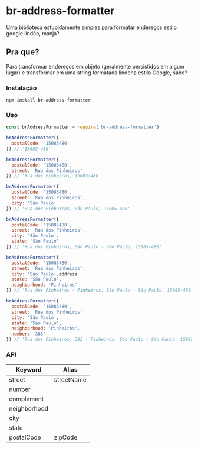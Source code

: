 # br-address-formatter

Uma biblioteca estupidamente simples para formatar endereços estilo google lindão, manja?

## Pra que?

Para transformar endereços em objeto (geralmente persistidos em algum lugar) e transformar em uma string formatada lindona estilo Google, sabe?

### Instalação

```shell
npm install br-address-formatter
```

### Uso

```javascript
const brAddressFormatter = require('br-address-formatter')

brAddressFormatter({
  postalCode: '15085480'
}) // '15085-480'

brAddressFormatter({
  postalCode: '15085480',
  street: 'Rua dos Pinheiros'
}) // 'Rua dos Pinheiros, 15085-480'

brAddressFormatter({
  postalCode: '15085480',
  street: 'Rua dos Pinheiros',
  city: 'São Paulo'
}) // 'Rua dos Pinheiros, São Paulo, 15085-480'

brAddressFormatter({
  postalCode: '15085480',
  street: 'Rua dos Pinheiros',
  city: 'São Paulo',
  state: 'São Paulo'
}) // 'Rua dos Pinheiros, São Paulo - São Paulo, 15085-480'

brAddressFormatter({
  postalCode: '15085480',
  street: 'Rua dos Pinheiros',
  city: 'São Paulo',address
  state: 'São Paulo',
  neighborhood: 'Pinheiros'
}) // 'Rua dos Pinheiros - Pinheiros, São Paulo - São Paulo, 15085-480'

brAddressFormatter({
  postalCode: '15085480',
  street: 'Rua dos Pinheiros',
  city: 'São Paulo',
  state: 'São Paulo',
  neighborhood: 'Pinheiros',
  number: '383'
}) // 'Rua dos Pinheiros, 383 - Pinheiros, São Paulo - São Paulo, 15085-480'

```

### API

| Keyword      | Alias      |
|--------------|------------|
| street       | streetName |
| number       |            |
| complement   |            |
| neighborhood |            |
| city         |            |
| state        |            |
| postalCode   | zipCode    |
